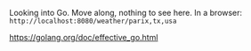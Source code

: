 Looking into Go. 
Move along, nothing to see here.
In a browser: `http://localhost:8080/weather/parix,tx,usa`

https://golang.org/doc/effective_go.html
